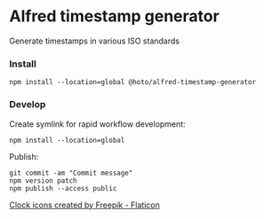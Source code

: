 # Alfred timestamp generator

Generate timestamps in various ISO standards

### Install

    npm install --location=global @hoto/alfred-timestamp-generator

### Develop

Create symlink for rapid workflow development:

    npm install --location=global

Publish: 

    git commit -am "Commit message"
    npm version patch
    npm publish --access public


<a href="https://www.flaticon.com/free-icons/clock" title="clock icons">Clock icons created by Freepik - Flaticon</a>